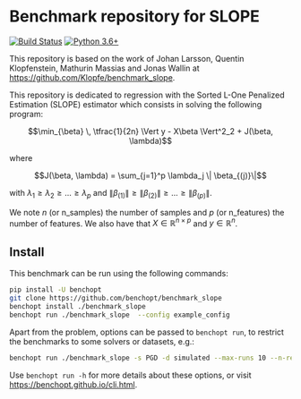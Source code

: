 # Benchmark repository for SLOPE

[![Build Status](https://github.com/benchopt/benchmark_slope/workflows/Tests/badge.svg)](https://github.com/benchopt/benchmark_slope/actions)
[![Python 3.6+](https://img.shields.io/badge/python-3.6%2B-blue)](https://www.python.org/downloads/release/python-360/)

This repository is based on the work of Johan Larsson, Quentin Klopfenstein, Mathurin Massias and Jonas Wallin at <https://github.com/Klopfe/benchmark_slope>.

This repository is dedicated to regression with the Sorted L-One Penalized Estimation (SLOPE) estimator which consists in solving the following program:

$$\min_{\beta} \, \tfrac{1}{2n} \Vert y - X\beta \Vert^2_2 + J(\beta, \lambda)$$

where

$$J(\beta, \lambda) = \sum_{j=1}^p \lambda_j \| \beta_{(j)}\|$$

with $\lambda_1 \geq \lambda_2 \geq ... \geq \lambda_p$ and $\|\beta_{(1)}\| \geq \|\beta_{(2)}\| \geq ... \geq \|\beta_{(p)}\|$.

We note $n$ (or n_samples) the number of samples and $p$ (or n_features) the number of features.
We also have that $X\in \mathbb{R}^{n\times p}$ and $y\in \mathbb{R}^n$.

## Install

This benchmark can be run using the following commands:

```bash
pip install -U benchopt
git clone https://github.com/benchopt/benchmark_slope
benchopt install ./benchmark_slope
benchopt run ./benchmark_slope  --config example_config
```

Apart from the problem, options can be passed to `benchopt run`, to restrict the benchmarks to some solvers or datasets, e.g.:

```bash
benchopt run ./benchmark_slope -s PGD -d simulated --max-runs 10 --n-repetitions 5
```

Use `benchopt run -h` for more details about these options, or visit <https://benchopt.github.io/cli.html>.
